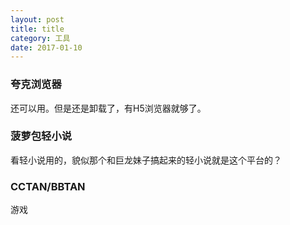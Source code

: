 ```yaml
---
layout: post
title: title
category: 工具
date: 2017-01-10
---
```


### 夸克浏览器
还可以用。但是还是卸载了，有H5浏览器就够了。

### 菠萝包轻小说
看轻小说用的，貌似那个和巨龙妹子搞起来的轻小说就是这个平台的？

### CCTAN/BBTAN
游戏
